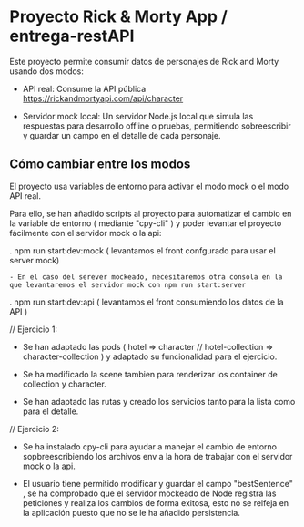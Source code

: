 
# Proyecto Rick & Morty App / entrega-restAPI

Este proyecto permite consumir datos de personajes de Rick and Morty usando dos modos:

- API real: Consume la API pública https://rickandmortyapi.com/api/character

- Servidor mock local: Un servidor Node.js local que simula las respuestas para desarrollo offline o pruebas, permitiendo sobreescribir y guardar un campo en el detalle de cada personaje.


## Cómo cambiar entre los modos

El proyecto usa variables de entorno para activar el modo mock o el modo API real. 

Para ello, se han añadido scripts al proyecto para automatizar el cambio en la variable de entorno ( mediante "cpy-cli" ) y poder levantar el proyecto fácilmente con el servidor mock o la api: 

. npm run start:dev:mock ( levantamos el front confgurado para usar el server mock)

    - En el caso del serever mockeado, necesitaremos otra consola en la que levantaremos el servidor mock con npm run start:server

. npm run start:dev:api ( levantamos el front consumiendo los datos de la API )


// Ejercicio 1:


- Se han adaptado las pods ( hotel => character // hotel-collection => character-collection ) y adaptado su funcionalidad para el ejercicio. 

- Se ha modificado la scene tambien para renderizar los container de collection y character.

- Se han adaptado las rutas y creado los servicios tanto para la lista como para el detalle.

// Ejercicio 2:

- Se ha instalado cpy-cli para ayudar a manejar el cambio de entorno sopbreescribiendo los archivos env a la hora de trabajar con el servidor mock o la api.

- El usuario tiene permitido modificar y guardar el campo "bestSentence" , se ha comprobado que el servidor mockeado de Node registra las peticiones y realiza los cambios de forma exitosa, esto no se relfeja en la aplicación puesto que no se le ha añadido persistencia.





